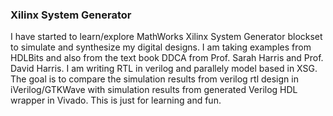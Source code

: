 ### Xilinx System Generator

I have started to learn/explore MathWorks Xilinx System Generator blockset to simulate and synthesize my digital designs. 
I am taking examples from HDLBits and also from the text book DDCA from Prof. Sarah Harris and Prof. David Harris. I am writing RTL in verilog and parallely model based in XSG. 
The goal is to compare the simulation results from verilog rtl design in iVerilog/GTKWave with simulation results from generated Verilog HDL wrapper in Vivado.
This is just for learning and fun.

